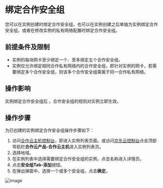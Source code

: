 # 绑定合作安全组
您可以在实例创建时绑定合作安全组，也可以在实例创建之后单独为实例绑定合作安全组，或者在修改实例的私有网络配置时绑定合作安全组。

## 前提条件及限制
* 实例的每块网卡至少绑定一个、至多绑定五个合作安全组。
* 实例仅允许绑定相同合作私有网络内的合作安全组，即针对实例的网卡，若需要绑定多个合作安全组，则该多个合作安全组需属于同一合作私有网络。

## 操作影响
实例绑定合作安全组后 ，合作安全组的规则对实例立即生效。

## 操作步骤
为已创建的实例绑定合作安全组操作步骤如下：
1. 访问[合作云主机控制台](https://coccns-console.jdcloud.com/host/compute/list)，即进入实例列表页面。或访问[京东云控制台](https://console.jdcloud.com)点击顶部导航栏**合作云产品-合作云主机**进入实例列表页。
2. 选择地域。
3. 在实例列表中选择需要绑定合作安全组的实例，点击名称进入详情页。
4. 点击**安全组Tab-添加**按钮。
5. 在弹出弹窗中，选择一个或多个安全组，点击**确定**。<br>

![image](https://user-images.githubusercontent.com/88134774/198301777-5118d7a6-e982-420b-887a-184e48b5eb90.png)



